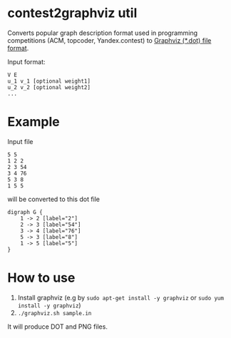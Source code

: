 contest2graphviz util
=====================

Converts popular graph description format used in programming competitions (ACM, topcoder, Yandex.contest) to [Graphviz (*.dot) file format](http://www.graphviz.org/doc/info/lang.html).

Input format:

```
V E
u_1 v_1 [optional weight1]
u_2 v_2 [optional weight2]
...
```

Example
========

Input file
```
5 5
1 2 2
2 3 54
3 4 76
5 3 8
1 5 5
```

will be converted to this dot file

```
digraph G {
	1 -> 2 [label="2"]
	2 -> 3 [label="54"]
	3 -> 4 [label="76"]
	5 -> 3 [label="8"]
	1 -> 5 [label="5"]
}
```

How to use
==========

1. Install graphviz (e.g by ```sudo apt-get install -y graphviz``` or ```sudo yum install -y graphviz```)
2. ```./graphviz.sh sample.in```

It will produce DOT and PNG files.
